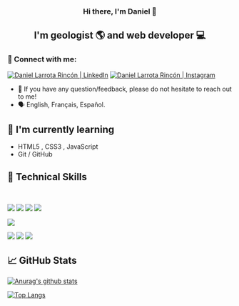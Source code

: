 
<h3 align="center">
Hi there, I'm Daniel</a> 👋
</h3>

<h2 align="center">
I'm geologist 🌎 and web developer 💻


### 🤝 Connect with me:
<a href="https://www.linkedin.com/in/dhlarrotar/"><img src="https://img.shields.io/badge/LinkedIn-0077B5?style=for-the-badge&logo=linkedin&logoColor=white" alt="Daniel Larrota Rincón | LinkedIn"></a>
<a href="https://www.instagram.com/dlar_geo/"><img src="https://img.shields.io/badge/Instagram-E4405F?style=for-the-badge&logo=instagram&logoColor=white" alt="Daniel Larrota Rincón | Instagram"></a>


- 💬 If you have any question/feedback, please do not hesitate to reach out to me! 
- 🗣️ English, Français, Español. 



## 🌱 I'm currently learning

- HTML5 , CSS3 , JavaScript
- Git / GitHub

## 💼 Technical Skills
</br>

![](https://img.shields.io/badge/Code-Python-3776AB?style=flat&logo=python&logoColor=white)
![](https://img.shields.io/badge/Code-JavaScript-informational?style=flat&logo=JavaScript&color=F7DF1E)
![](https://img.shields.io/badge/Code-HTML5-informational?style=flat&logo=HTML5&color=E34F26)
![](https://img.shields.io/badge/Code-SQLite-informational?style=flat&logo=SQLite&color=003B57)

![](https://img.shields.io/badge/Style-CSS3-informational?style=flat&logo=CSS3&color=1572B6)

![](https://img.shields.io/badge/Tools-Figma-informational?style=flat&logo=Figma&color=F24E1E)
![](https://img.shields.io/badge/Tools-Git-informational?style=flat&logo=Git&color=F05032)
![](https://img.shields.io/badge/Tools-GitHub-informational?style=flat&logo=GitHub&color=181717)

## 📈 GitHub Stats 

[![Anurag's github stats](https://github-readme-stats.vercel.app/api?username=dhlarrotar)](https://github.com/dhlarrotar)

[![Top Langs](https://github-readme-stats.vercel.app/api/top-langs/?username=dhlarrotar&layout=compact)](https://github.com/)
